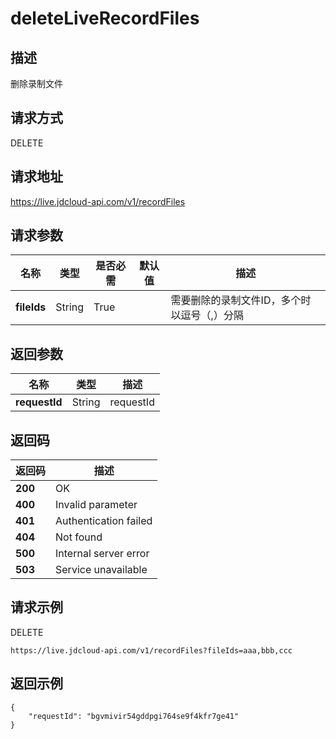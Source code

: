 # deleteLiveRecordFiles


## 描述
删除录制文件


## 请求方式
DELETE

## 请求地址
https://live.jdcloud-api.com/v1/recordFiles


## 请求参数
|名称|类型|是否必需|默认值|描述|
|---|---|---|---|---|
|**fileIds**|String|True| |需要删除的录制文件ID，多个时以逗号（,）分隔<br>|


## 返回参数
|名称|类型|描述|
|---|---|---|
|**requestId**|String|requestId|


## 返回码
|返回码|描述|
|---|---|
|**200**|OK|
|**400**|Invalid parameter|
|**401**|Authentication failed|
|**404**|Not found|
|**500**|Internal server error|
|**503**|Service unavailable|

## 请求示例
DELETE
```
https://live.jdcloud-api.com/v1/recordFiles?fileIds=aaa,bbb,ccc
```

## 返回示例
```
{
    "requestId": "bgvmivir54gddpgi764se9f4kfr7ge41"
}
```
